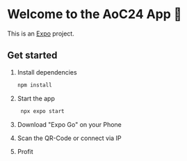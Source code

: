 # Welcome to the AoC24 App 👋

This is an [Expo](https://expo.dev) project.

## Get started

1. Install dependencies

   ```bash
   npm install
   ```

2. Start the app

   ```bash
    npx expo start
   ```

3. Download "Expo Go" on your Phone

4. Scan the QR-Code or connect via IP

5. Profit